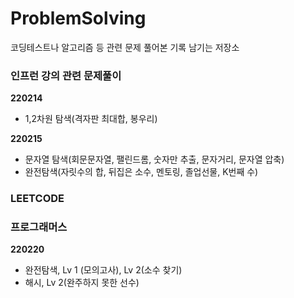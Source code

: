 # ProblemSolving

코딩테스트나 알고리즘 등 관련 문제 풀어본 기록 남기는 저장소

### 인프런 강의 관련 문제풀이

**220214**

- 1,2차원 탐색(격자판 최대합, 봉우리)

**220215**

- 문자열 탐색(회문문자열, 팰린드롬, 숫자만 추출, 문자거리, 문자열 압축)
- 완전탐색(자릿수의 합, 뒤집은 소수, 멘토링, 졸업선물, K번째 수)

### LEETCODE

### 프로그래머스

**220220**

- 완전탐색, Lv 1 (모의고사), Lv 2(소수 찾기)
- 해시, Lv 2(완주하지 못한 선수)
